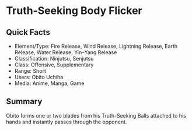 # Truth-Seeking Body Flicker

## Quick Facts
- Element/Type: Fire Release, Wind Release, Lightning Release, Earth Release, Water Release, Yin–Yang Release
- Classification: Ninjutsu, Senjutsu
- Class: Offensive, Supplementary
- Range: Short
- Users: Obito Uchiha
- Media: Anime, Manga, Game

## Summary
Obito forms one or two blades from his Truth-Seeking Balls attached to his hands and instantly passes through the opponent.

